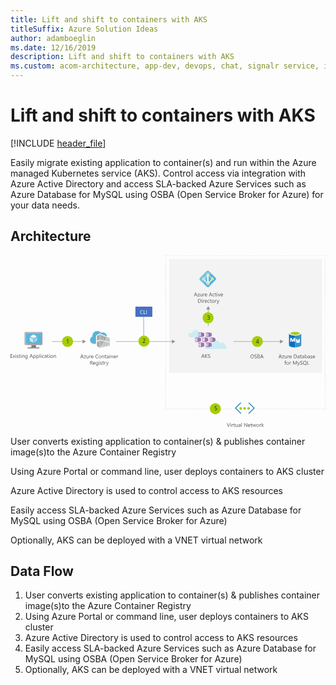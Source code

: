 ```yaml
---
title: Lift and shift to containers with AKS
titleSuffix: Azure Solution Ideas
author: adamboeglin
ms.date: 12/16/2019
description: Lift and shift to containers with AKS
ms.custom: acom-architecture, app-dev, devops, chat, signalr service, interactive-diagram, 'https://azure.microsoft.com/solutions/architecture/migrate-existing-applications-with-aks/'
---
```

# Lift and shift to containers with AKS

[!INCLUDE [header_file](../header.md)]

Easily migrate existing application to container(s) and run within the Azure managed Kubernetes service (AKS). Control access via integration with Azure Active Directory and access SLA-backed Azure Services such as Azure Database for MySQL using OSBA (Open Service Broker for Azure) for your data needs.

## Architecture

<svg class="architecture-diagram" aria-labelledby="migrate-existing-applications-with-aks" height="450" viewbox="0 0 825 450"  xmlns="http://www.w3.org/2000/svg">
    <g fill="none" fill-rule="evenodd" stroke="none" stroke-width="1">
        <path fill="#F3F3F3" d="M415.824 308.222h400.177V9.422H415.824z"/>
        <path fill="#FFF" d="M511.135 211.67l5.437 1.897v-11.5l-5.437 1.78zM521.01 224.962l5.625 1.917v-11.813l-5.625 1.625zM502.187 224.88l5.584 1.957v-11.75l-5.584 1.646zM483.062 224.844l5.584 1.847v-11.583l-5.584 1.437zM492.041 238.17l5.437 1.813-.083-11.437-5.354 1.479z"/>
        <path fill="#4472C4" d="M348.345 225.597l-.148-69.353 1-.002.148 69.353z"/>
        <path d="M562.956 237.484c-.046 0-.089.012-.135.013.017-.207.031-.415.031-.627a7.966 7.966 0 00-7.966-7.968 7.941 7.941 0 00-5.959 2.691c-.828-4.797-4.999-8.45-10.033-8.45-5.609 0-10.156 4.529-10.19 10.129a7.012 7.012 0 00-5.895-3.212 7.024 7.024 0 00-6.748 5.08 5.236 5.236 0 00-1.927-.375 5.284 5.284 0 100 10.568c1.93 0 47.506-.496 48.822-.496a3.677 3.677 0 100-7.353" fill="#CBEBF5"/>
        <path fill="#FFF" d="M511.104 238.32l5.46 1.84v-11.603l-5.46 1.602z"/>
        <path d="M494.908 203.003c-.079 0-.152.02-.23.023-1.058-4.305-4.932-7.502-9.564-7.502-4.729 0-8.678 3.333-9.633 7.777a6.129 6.129 0 00-3.113-.868 6.192 6.192 0 100 12.384c2.25 0 20.893.424 22.54.424a6.12 6.12 0 000-12.238" fill="#CBEBF5"/>
        <path fill="#FFF" d="M497.4 213.422l-5.466-1.715v-7.918l5.465-1.703z"/>
        <path fill="#4472C4" d="M327.696 160.243h43v-25h-43z"/>
        <path d="M328.196 159.743h42v-24h-42v24zm-1 1h44v-26h-44v26z" fill="#2F528F"/>
        <path fill="#959595" d="M431.803 225.665l-9.067-5.235v4.485h-146.54v1.5h146.54v4.486zM714.889 225.665l-9.067-5.235v4.485h-122.54v1.5h122.54v4.486zM197.803 225.665l-9.067-5.235v4.485h-80.54v1.5h80.54v4.486zM245.518 221.284l2.394.656v-6.905l-2.394-.803zM250.303 215.839v2.954l1.725-2.376zM235.982 210.164l-.037-.013v8.63l2.392.616v-7.572l-2.388-.802zM247.911 214.19l-2.394-.839v.02l2.394.823zM240.731 220.011l2.394.675v-7.256l-2.394-.803zM240.731 228.477v3.51l2.345-3.233zM238.338 228.194l-2.354-.278v-.917l-.04-.005v11.589l2.394-3.298zM259.142 236.977l.734-.14v-8.682 8.68z"/>
        <path fill="#959595" d="M234.749 220.088v-11.89l18.336 6.762.412-.568-20.01-7.572.042 13.364.003.898v.002l13.087 2.788.669-.923zM234.749 225.248l9.777 1.507.926-1.275-11.936-2.213-.002.325.038 18.26.024-.004 1.173-1.617z"/>
        <path d="M231.16 211.344l-3.522 1.74.047-.987 3.474-1.928v1.175zm2.325-4.525l-7.13 4.343v13.257l7.177-3.337-.003-.899-.044-13.364z" fill="#B3B4B5"/>
        <path d="M233.53 220.184l.002.898-.003-.898zM234.749 240.231l1.196-1.648v-11.59l.039.005v-.012l7.676.963.866-1.194-9.777-1.507z" fill="#B3B4B5"/>
        <path fill="#B3B4B5" d="M238.338 228.194v7.09l2.394-3.297v-3.51zM231.194 227.215l-3.646 1.321-.009-.69 3.663-1.644-.008 1.013zm2.32-3.623v-.325l-7.205 3.484.045 10.881 7.201 4.22-.042-18.26z"/>
        <path fill="#7A7A7A" d="M238.338 228.194v-.901l-2.354-.294v.917zM243.125 228.687v-.747l-2.394-.35v.887l2.345.277zM245.518 213.37v.862l2.394.804v-.842zM235.982 210.164l-.033.859 2.388.802v-.887zM240.731 211.724v.903l2.394.803v-.842zM252.496 215.772l-1.222-.42-.97-.325v.812l1.723.578z"/>
        <path fill="#7A7A7A" d="M238.338 228.194l2.394.282v-.886l2.393.35v.746l.535-.737-7.676-.964v.013l2.354.294zM235.985 210.091l-.003.073 2.356.774v.886l2.393.803v-.903l2.394.864v.842l2.392.803v-.863zM251.274 215.351l-3.363-1.157v.842l2.391.802v-.81z"/>
        <path fill="#FFF" d="M233.553 241.88l25.589-4.903-25.566 4.871z"/>
        <path fill="#B3B3B3" d="M252.663 223.217l.036-6.575-.672-.226-1.724 2.377v3.802zM245.518 237.255l2.394-.442v-7.487l-2.394-.283zM240.731 231.987v6.05l2.394-.438v-8.84l-.049-.004zM250.303 236.403l2.394-.407v-6.104l-2.394-.283z"/>
        <path fill="#B3B3B3" d="M244.526 226.756l14.151 2.181v7.277l-23.928 4.39v-.373l-1.173 1.618 25.565-4.873.735-.14v-8.681l-14.424-2.674z"/>
        <path fill="#B3B3B3" d="M238.338 238.41v-3.126l-2.393 3.298v.226z"/>
        <path fill="#FFF" d="M252.704 215.843v-.015l-.2-.067-.008.01z"/>
        <path fill="#B3B3B3" d="M259.876 216.752l-6.379-2.36-.412.568 5.593 2.063v8.524l-11.39-2.598-.669.923 13.257 2.824zM255.089 230.175v5.476l2.476-.429-.162-5.446.018.675z"/>
        <path fill="#B3B3B3" d="M257.481 218.252l-2.393-.808v6.403l2.394.655z"/>
        <path fill="#C9CACB" d="M257.482 217.464v7.038l-2.394-.656v-6.402l-2.389-.802-.036 6.575-2.36-.622v-3.801l-3.015 4.155 11.39 2.598v-8.525l-5.593-2.062-.596.809zM257.4 229.673l.003.104.161 5.445-2.476.429v-5.476l-2.392-.283v6.104l-2.394.407v-6.794l-2.39-.283v7.487l-2.395.442v-8.212l-2.392-.283v8.839l-2.394.437v-6.05l-2.393 3.298v3.126l-2.393.398v-.225l-1.196 1.648v.372l23.928-4.388v-7.278l-14.15-2.181-.867 1.193z"/>
        <path fill="#9F9F9F" d="M252.496 215.772l-.469.645 3.062 1.027 2.392.808.003-.791zM257.4 229.673l-13.74-1.724-.584.805 14.345 1.697z"/>
        <path d="M223.98 231.53h-7.18c-4.785-1.196-8.475-4.966-8.475-9.967 0-4.138 2.67-7.917 6.298-9.355-.044-.434-.066-.87-.069-1.306 0-7.108 5.766-12.867 12.871-12.867a12.857 12.857 0 0110.023 4.809 10.383 10.383 0 014.695-1.11c5.629 0 10.504 4.994 10.7 10.577l-19.216-7.927-9.647 5.809v21.337z" fill="#59B4D9"/>
        <path d="M231.16 210.31l-1.193.624-.004 9.158 1.197-.655v-9.126zm-2.384 10.543l-1.195.7v-9.428l1.195-.643v9.37zM231.2 226.203l-1.187.521-.046 11.594 1.235.64v-12.755h-.002zm-2.568 11.388l-1.089-.554v-9.188l1.09-.49v10.232z" fill="#959595"/>
        <path fill="#B3B4B5" d="M234.749 220.088l12.539 2.861 3.015-4.155v-2.956l-2.392-.802v6.904l-2.393-.656v-7.051l-2.393-.803v7.256l-2.394-.675v-7.384l-2.393-.803v7.573l-2.393-.616v-8.63l.037.013.003-.073 9.533 3.279v-.019l2.393.838v.005l3.363 1.157 1.22.419.591-.81-18.336-6.762z"/>
        <path fill="#7A7A7A" d="M227.548 228.536l3.646-1.32.008-1.014-3.663 1.644zM227.582 213.113l3.577-1.769v-1.175l-3.574 1.956z"/>
        <path d="M188.809 265.666l-1.538-4.177a3.78 3.78 0 01-.15-.656h-.028a3.708 3.708 0 01-.157.656l-1.524 4.177h3.397zm2.687 3.78h-1.272l-1.04-2.748h-4.155l-.978 2.748h-1.278l3.76-9.802h1.189l3.774 9.802zM197.668 262.768l-4.143 5.722h4.102v.957h-5.749v-.35l4.143-5.693h-3.753v-.957h5.4zM204.777 269.446h-1.12v-1.107h-.028c-.465.847-1.186 1.271-2.16 1.271-1.669 0-2.503-.994-2.503-2.98v-4.184h1.115v4.006c0 1.476.564 2.215 1.695 2.215.547 0 .997-.202 1.35-.605.353-.404.53-.93.53-1.583v-4.033h1.121v7zM210.69 263.581c-.196-.15-.479-.226-.848-.226-.478 0-.879.226-1.2.677-.32.451-.48 1.067-.48 1.846v3.568h-1.122v-7h1.121v1.443h.027c.16-.493.403-.876.731-1.152a1.669 1.669 0 011.101-.414c.291 0 .515.032.67.096v1.162zM216.2 265.276c-.005-.647-.16-1.15-.469-1.51-.307-.36-.734-.54-1.28-.54-.53 0-.979.188-1.348.567-.369.378-.597.873-.683 1.483h3.78zm1.148.95h-4.942c.018.78.228 1.382.63 1.805.4.424.951.637 1.653.637.788 0 1.513-.26 2.174-.78v1.053c-.615.447-1.429.67-2.44.67-.99 0-1.767-.318-2.33-.954-.567-.635-.849-1.53-.849-2.683 0-1.09.31-1.976.926-2.662.618-.687 1.384-1.03 2.301-1.03.916 0 1.624.297 2.125.89.501.591.752 1.414.752 2.466v.589zM229.701 269.036c-.725.383-1.627.574-2.707.574-1.395 0-2.512-.449-3.35-1.346-.839-.898-1.257-2.076-1.257-3.535 0-1.568.471-2.834 1.415-3.8.943-.967 2.14-1.45 3.588-1.45.93 0 1.7.135 2.311.404v1.223a4.686 4.686 0 00-2.324-.588c-1.126 0-2.038.376-2.738 1.128-.7.752-1.049 1.757-1.049 3.015 0 1.194.327 2.146.98 2.854.654.71 1.512 1.063 2.574 1.063.985 0 1.836-.219 2.557-.656v1.114zM234.555 263.226c-.72 0-1.29.245-1.71.735-.418.49-.628 1.165-.628 2.027 0 .829.212 1.483.636 1.962.424.478.99.717 1.702.717.725 0 1.28-.234 1.672-.704.389-.47.584-1.137.584-2.003 0-.875-.195-1.55-.584-2.023-.391-.474-.947-.711-1.672-.711m-.082 6.385c-1.034 0-1.86-.327-2.48-.981-.616-.654-.924-1.521-.924-2.601 0-1.176.32-2.095.964-2.755.642-.661 1.51-.991 2.604-.991 1.044 0 1.858.32 2.443.964.586.642.879 1.533.879 2.672 0 1.117-.315 2.01-.947 2.683-.631.673-1.478 1.009-2.54 1.009M245.56 269.446h-1.12v-3.992c0-1.486-.542-2.229-1.627-2.229-.561 0-1.024.211-1.391.633-.368.421-.55.953-.55 1.596v3.992h-1.123v-7h1.123v1.162h.026c.529-.884 1.294-1.326 2.298-1.326.764 0 1.35.247 1.756.742.405.494.608 1.21.608 2.143v4.28zM250.92 269.378c-.265.146-.613.22-1.046.22-1.225 0-1.84-.685-1.84-2.052v-4.143h-1.202v-.957h1.203v-1.709l1.12-.362v2.071h1.765v.957h-1.764v3.945c0 .47.08.804.24 1.005.159.2.423.3.793.3.282 0 .526-.077.73-.232v.957zM256.307 265.905l-1.688.232c-.52.073-.912.202-1.176.387-.265.184-.397.511-.397.981 0 .341.122.621.365.837.245.216.57.325.975.325.556 0 1.016-.195 1.377-.585.363-.389.544-.883.544-1.48v-.697zm1.12 3.541h-1.12v-1.094h-.027c-.488.84-1.205 1.258-2.154 1.258-.697 0-1.243-.184-1.636-.554-.395-.369-.592-.859-.592-1.469 0-1.308.77-2.069 2.31-2.284l2.099-.294c0-1.189-.48-1.784-1.442-1.784-.843 0-1.605.287-2.284.862v-1.149c.689-.437 1.482-.656 2.379-.656 1.646 0 2.468.871 2.468 2.611v4.553zM259.54 269.446h1.121v-7h-1.121v7zm.574-8.777a.708.708 0 01-.512-.205.69.69 0 01-.212-.52.7.7 0 01.212-.522.7.7 0 01.512-.209.725.725 0 01.739.731.698.698 0 01-.215.513.724.724 0 01-.524.212zM268.741 269.446h-1.12v-3.992c0-1.486-.543-2.229-1.628-2.229-.56 0-1.024.211-1.39.633-.368.421-.55.953-.55 1.596v3.992h-1.123v-7h1.122v1.162h.027c.528-.884 1.294-1.326 2.297-1.326.765 0 1.351.247 1.757.742.405.494.608 1.21.608 2.143v4.28zM275.331 265.276c-.005-.647-.16-1.15-.468-1.51-.308-.36-.735-.54-1.282-.54a1.81 1.81 0 00-1.347.567c-.369.378-.596.873-.683 1.483h3.78zm1.148.95h-4.942c.02.78.228 1.382.63 1.805.4.424.951.637 1.653.637.788 0 1.513-.26 2.174-.78v1.053c-.615.447-1.429.67-2.44.67-.99 0-1.766-.318-2.33-.954-.567-.635-.849-1.53-.849-2.683 0-1.09.31-1.976.926-2.662.618-.687 1.384-1.03 2.301-1.03.916 0 1.625.297 2.125.89.501.591.752 1.414.752 2.466v.589zM281.825 263.581c-.196-.15-.479-.226-.848-.226-.478 0-.879.226-1.199.677-.322.451-.482 1.067-.482 1.846v3.568h-1.12v-7h1.12v1.443h.027c.16-.493.403-.876.731-1.152a1.67 1.67 0 011.101-.414c.292 0 .515.032.67.096v1.162zM209.784 277.483v3.555h1.56c.286 0 .551-.043.795-.13.244-.087.455-.211.632-.372.178-.162.318-.361.417-.596.101-.234.151-.497.151-.79 0-.523-.17-.933-.509-1.226-.34-.295-.83-.441-1.474-.441h-1.572zm5.88 8.764h-1.368l-1.64-2.748a5.993 5.993 0 00-.438-.653 2.526 2.526 0 00-.434-.441 1.516 1.516 0 00-.479-.25 1.976 1.976 0 00-.578-.078h-.943v4.17h-1.148v-9.803h2.925c.43 0 .825.054 1.187.16.362.108.677.27.943.489.267.219.475.492.625.818.151.325.226.707.226 1.144 0 .342-.05.656-.154.94a2.459 2.459 0 01-.437.762 2.65 2.65 0 01-.684.572 3.535 3.535 0 01-.899.365v.027c.164.074.307.157.428.25.12.093.235.203.344.33.11.129.218.274.326.436.106.16.226.35.358.563l1.84 2.947zM220.947 282.076c-.004-.647-.16-1.15-.468-1.51-.307-.36-.735-.54-1.282-.54-.528 0-.978.19-1.347.567-.369.378-.596.873-.683 1.483h3.78zm1.148.95h-4.942c.02.78.23 1.381.63 1.805.4.424.952.636 1.653.636.79 0 1.514-.26 2.174-.78v1.053c-.615.446-1.429.67-2.44.67-.989 0-1.766-.318-2.33-.953-.566-.637-.849-1.53-.849-2.684 0-1.089.31-1.976.927-2.662.617-.686 1.383-1.029 2.3-1.029.916 0 1.625.296 2.125.89.502.591.752 1.414.752 2.466v.588zM228.644 283.081v-1.032c0-.556-.186-1.032-.563-1.429a1.86 1.86 0 00-1.405-.595c-.692 0-1.234.252-1.627.756-.392.503-.589 1.208-.589 2.115 0 .78.19 1.403.565 1.87.376.467.874.701 1.493.701.63 0 1.142-.224 1.536-.67.393-.446.59-1.019.59-1.716zm1.121 2.604c0 2.571-1.23 3.856-3.69 3.856-.867 0-1.623-.164-2.27-.492v-1.12c.788.436 1.54.655 2.255.655 1.724 0 2.584-.916 2.584-2.748v-.766h-.026c-.535.894-1.335 1.34-2.407 1.34-.87 0-1.572-.31-2.102-.933-.53-.622-.797-1.458-.797-2.505 0-1.19.286-2.135.858-2.837.573-.702 1.356-1.053 2.349-1.053.942 0 1.643.378 2.099 1.135h.026v-.97h1.121v6.438zM232.035 286.246h1.122v-7h-1.122v7zm.575-8.777a.709.709 0 01-.513-.205.694.694 0 01-.212-.52c0-.21.071-.384.212-.523a.703.703 0 01.513-.208c.205 0 .379.069.524.208a.703.703 0 01.215.523c0 .2-.073.371-.215.513a.72.72 0 01-.524.212zM235.003 285.993v-1.203c.61.451 1.283.677 2.017.677.984 0 1.476-.328 1.476-.985a.853.853 0 00-.126-.474 1.276 1.276 0 00-.342-.346 2.629 2.629 0 00-.505-.27c-.195-.08-.403-.163-.626-.25a8.04 8.04 0 01-.818-.373 2.466 2.466 0 01-.588-.423 1.592 1.592 0 01-.355-.537 1.911 1.911 0 01-.12-.704c0-.328.076-.619.226-.87.15-.255.35-.466.602-.638.25-.169.536-.298.858-.385.32-.087.653-.13.994-.13.607 0 1.149.104 1.627.314v1.135c-.514-.337-1.107-.506-1.777-.506-.21 0-.398.024-.567.072a1.365 1.365 0 00-.435.202.932.932 0 00-.28.31.814.814 0 00-.1.401c0 .182.034.335.1.458a.993.993 0 00.29.328c.129.095.283.182.466.26.182.077.389.162.622.252.309.12.588.241.834.366.246.126.456.267.629.423.172.16.306.34.4.544.093.206.14.45.14.732 0 .347-.077.647-.23.902a1.962 1.962 0 01-.611.636 2.789 2.789 0 01-.882.376 4.362 4.362 0 01-1.046.123c-.72 0-1.345-.139-1.873-.417M244.613 286.178c-.265.146-.613.219-1.046.219-1.225 0-1.839-.684-1.839-2.051v-4.143h-1.203v-.957h1.203v-1.71l1.121-.361v2.07h1.764v.958h-1.764v3.945c0 .469.08.804.24 1.005.16.2.423.3.793.3.282 0 .526-.077.731-.232v.957zM249.76 280.381c-.195-.15-.478-.226-.847-.226-.478 0-.88.226-1.2.677-.321.451-.481 1.067-.481 1.846v3.568h-1.121v-7h1.12v1.443h.028c.159-.493.403-.876.73-1.152a1.67 1.67 0 011.102-.414c.292 0 .515.032.67.096v1.162zM257.11 279.246l-3.22 8.121c-.575 1.45-1.382 2.174-2.42 2.174-.293 0-.536-.029-.732-.089v-1.005c.241.082.463.123.663.123.565 0 .99-.337 1.271-1.01l.561-1.328-2.734-6.986h1.244l1.893 5.387c.023.068.071.246.144.533h.041c.022-.109.068-.282.137-.52l1.99-5.4h1.161zM5.195 268.446H0v-9.803h4.976v1.04H1.148v3.26H4.69v1.032H1.15v3.432h4.046zM12.045 261.446l-2.352 3.541 2.31 3.46h-1.305l-1.374-2.27a14.98 14.98 0 01-.307-.534h-.028c-.022.041-.13.22-.321.533l-1.401 2.27H5.975l2.385-3.432-2.283-3.568h1.306l1.353 2.393c.1.177.199.36.294.546h.028l1.75-2.939h1.237zM13.358 268.446h1.121v-7h-1.121v7zm.574-8.777a.71.71 0 01-.725-.725c0-.209.071-.383.212-.522a.702.702 0 01.513-.209.72.72 0 01.523.209.695.695 0 01.215.522.69.69 0 01-.215.513.718.718 0 01-.523.212zM16.324 268.193v-1.202a3.32 3.32 0 002.017.677c.984 0 1.476-.329 1.476-.986a.856.856 0 00-.126-.475 1.259 1.259 0 00-.342-.344c-.143-.1-.312-.19-.505-.27-.195-.08-.403-.163-.626-.25a8.145 8.145 0 01-.817-.373 2.483 2.483 0 01-.588-.424 1.563 1.563 0 01-.355-.536 1.89 1.89 0 01-.12-.704c0-.328.075-.618.225-.871.151-.253.352-.466.602-.637.251-.17.537-.3.858-.385.322-.088.653-.13.994-.13.607 0 1.15.104 1.627.313v1.135c-.514-.337-1.107-.505-1.777-.505-.209 0-.398.024-.567.072a1.382 1.382 0 00-.434.202.91.91 0 00-.28.31.808.808 0 00-.1.4c0 .183.033.336.1.459.065.123.163.232.29.328.128.094.283.181.465.258.182.079.39.163.622.254.31.118.588.24.834.365.246.126.456.267.63.424.172.157.305.339.4.543.092.207.14.45.14.733 0 .346-.078.647-.23.901a1.945 1.945 0 01-.612.636 2.812 2.812 0 01-.882.377 4.35 4.35 0 01-1.046.123c-.72 0-1.344-.14-1.873-.418M25.936 268.378c-.264.146-.613.22-1.046.22-1.226 0-1.84-.685-1.84-2.052v-4.143h-1.203v-.957h1.203v-1.709l1.122-.362v2.071h1.764v.957h-1.764v3.945c0 .47.08.804.24 1.005.16.2.422.3.793.3.283 0 .526-.077.73-.232v.957zM27.433 268.446h1.121v-7h-1.121v7zm.574-8.777a.712.712 0 01-.725-.725c0-.209.072-.383.212-.522a.703.703 0 01.513-.209.72.72 0 01.523.209.695.695 0 01.215.522.69.69 0 01-.215.513.718.718 0 01-.523.212zM36.634 268.446h-1.121v-3.992c0-1.486-.542-2.229-1.627-2.229-.561 0-1.024.211-1.391.633-.367.421-.55.953-.55 1.596v3.992h-1.122v-7h1.122v1.162h.027c.529-.884 1.295-1.326 2.297-1.326.765 0 1.35.247 1.757.742.406.494.608 1.21.608 2.143v4.28zM43.6 265.281v-1.032c0-.556-.187-1.032-.563-1.429a1.86 1.86 0 00-1.406-.595c-.692 0-1.234.252-1.627.756-.391.503-.588 1.21-.588 2.115 0 .78.189 1.403.565 1.87.376.467.874.701 1.493.701.629 0 1.14-.223 1.535-.67.394-.447.59-1.019.59-1.716zm1.12 2.604c0 2.571-1.23 3.856-3.69 3.856-.866 0-1.622-.164-2.27-.492v-1.12c.789.436 1.54.655 2.256.655 1.723 0 2.584-.916 2.584-2.748v-.766h-.027c-.534.893-1.335 1.34-2.407 1.34-.87 0-1.571-.31-2.101-.933-.531-.622-.797-1.457-.797-2.505 0-1.19.286-2.136.858-2.837.572-.702 1.355-1.053 2.348-1.053.943 0 1.644.378 2.099 1.135h.027v-.97h1.12v6.438zM55.877 264.666l-1.538-4.177a3.98 3.98 0 01-.15-.656h-.028a3.539 3.539 0 01-.157.656l-1.524 4.177h3.397zm2.687 3.78h-1.272l-1.039-2.748h-4.156l-.978 2.748h-1.278l3.76-9.802h1.189l3.774 9.802zM60.977 264.611v.978c0 .579.188 1.07.565 1.474.374.403.852.605 1.431.605.678 0 1.212-.26 1.597-.78s.578-1.241.578-2.167c0-.78-.18-1.39-.541-1.832-.36-.442-.849-.663-1.463-.663-.65 0-1.176.226-1.572.68-.398.454-.595 1.022-.595 1.705m.028 2.824h-.028v4.231h-1.12v-10.22h1.12v1.23h.028c.55-.928 1.357-1.393 2.42-1.393.903 0 1.606.313 2.112.94.504.625.758 1.465.758 2.518 0 1.172-.285 2.11-.855 2.814-.567.704-1.347 1.055-2.337 1.055-.907 0-1.605-.392-2.099-1.175M69.208 264.611v.978c0 .579.187 1.07.564 1.474.375.403.853.605 1.432.605.679 0 1.211-.26 1.596-.78.386-.52.578-1.241.578-2.167 0-.78-.18-1.39-.54-1.832-.36-.442-.848-.663-1.463-.663-.651 0-1.176.226-1.572.68-.397.454-.595 1.022-.595 1.705m.027 2.824h-.027v4.231h-1.121v-10.22h1.121v1.23h.027c.552-.928 1.359-1.393 2.42-1.393.903 0 1.607.313 2.113.94.505.625.758 1.465.758 2.518 0 1.172-.285 2.11-.854 2.814-.569.704-1.349 1.055-2.338 1.055-.907 0-1.606-.392-2.099-1.175M76.317 268.446h1.121v-10.363h-1.121zM79.708 268.446h1.121v-7h-1.121v7zm.574-8.777a.708.708 0 01-.512-.205.69.69 0 01-.212-.52.7.7 0 01.212-.522.7.7 0 01.512-.209.725.725 0 01.739.731.698.698 0 01-.215.513.724.724 0 01-.524.212zM87.87 268.125c-.538.323-1.176.485-1.914.485-.998 0-1.804-.324-2.416-.974-.613-.649-.92-1.49-.92-2.526 0-1.152.33-2.079.991-2.778.661-.7 1.543-1.05 2.646-1.05.615 0 1.157.114 1.627.342v1.148c-.52-.364-1.076-.546-1.668-.546-.716 0-1.303.256-1.76.77-.459.511-.688 1.185-.688 2.02 0 .82.215 1.466.647 1.94.43.474 1.008.711 1.732.711.611 0 1.185-.203 1.723-.608v1.066zM93.455 264.905l-1.688.232c-.52.073-.912.202-1.176.387-.265.184-.397.511-.397.981 0 .341.122.621.365.837.245.216.57.325.975.325.556 0 1.016-.195 1.377-.585.363-.389.544-.883.544-1.48v-.697zm1.121 3.541h-1.12v-1.094h-.028c-.488.84-1.205 1.258-2.154 1.258-.697 0-1.243-.184-1.636-.554-.395-.369-.592-.859-.592-1.469 0-1.308.77-2.069 2.31-2.284l2.1-.294c0-1.189-.48-1.784-1.443-1.784-.843 0-1.605.287-2.284.862v-1.149c.69-.437 1.482-.656 2.38-.656 1.645 0 2.467.871 2.467 2.611v4.553zM99.936 268.378c-.266.146-.614.22-1.047.22-1.224 0-1.838-.685-1.838-2.052v-4.143h-1.204v-.957h1.204v-1.709l1.12-.362v2.071h1.764v.957h-1.764v3.945c0 .47.08.804.24 1.005.16.2.424.3.793.3.283 0 .527-.077.732-.232v.957zM101.433 268.446h1.121v-7h-1.121v7zm.574-8.777a.712.712 0 01-.725-.725c0-.209.071-.383.212-.522a.703.703 0 01.513-.209c.205 0 .379.069.523.209a.698.698 0 01.215.522.694.694 0 01-.215.513.72.72 0 01-.523.212zM107.831 262.226c-.72 0-1.29.245-1.709.735-.419.49-.629 1.165-.629 2.027 0 .829.212 1.483.636 1.962.424.478.991.717 1.702.717.725 0 1.281-.234 1.672-.704.39-.47.584-1.137.584-2.003 0-.875-.195-1.55-.584-2.023-.39-.474-.947-.711-1.672-.711m-.082 6.385c-1.034 0-1.86-.327-2.479-.981-.617-.654-.925-1.521-.925-2.601 0-1.176.321-2.095.964-2.755.642-.661 1.51-.991 2.604-.991 1.044 0 1.858.32 2.443.964.586.642.88 1.533.88 2.672 0 1.117-.316 2.01-.948 2.683-.63.673-1.478 1.009-2.539 1.009M118.837 268.446h-1.121v-3.992c0-1.486-.542-2.229-1.627-2.229-.561 0-1.024.211-1.391.633-.367.421-.55.953-.55 1.596v3.992h-1.122v-7h1.122v1.162h.027c.528-.884 1.294-1.326 2.297-1.326.765 0 1.35.247 1.757.742.405.494.608 1.21.608 2.143v4.28zM707.938 265.666l-1.538-4.177a3.78 3.78 0 01-.15-.656h-.028a3.61 3.61 0 01-.158.656l-1.522 4.177h3.395zm2.688 3.78h-1.272l-1.04-2.748h-4.155l-.98 2.748h-1.276l3.76-9.802h1.188l3.774 9.802zM716.797 262.768l-4.143 5.722h4.102v.957h-5.748v-.35l4.143-5.693h-3.754v-.957h5.4zM723.906 269.446h-1.12v-1.107h-.028c-.465.847-1.185 1.271-2.16 1.271-1.669 0-2.503-.994-2.503-2.98v-4.184h1.116v4.006c0 1.476.564 2.215 1.695 2.215.547 0 .996-.202 1.35-.605.353-.404.53-.93.53-1.583v-4.033h1.12v7zM729.82 263.581c-.196-.15-.479-.226-.848-.226-.478 0-.879.226-1.2.677-.32.451-.48 1.067-.48 1.846v3.568h-1.122v-7h1.121v1.443h.027c.16-.493.402-.876.731-1.152a1.667 1.667 0 011.101-.414c.291 0 .515.032.67.096v1.162zM735.33 265.276c-.005-.647-.16-1.15-.469-1.51-.307-.36-.734-.54-1.28-.54a1.81 1.81 0 00-1.349.567c-.369.378-.596.873-.683 1.483h3.781zm1.148.95h-4.943c.02.78.23 1.382.63 1.805.4.424.952.637 1.653.637.79 0 1.514-.26 2.174-.78v1.053c-.615.447-1.428.67-2.439.67-.99 0-1.767-.318-2.332-.954-.565-.635-.848-1.53-.848-2.683 0-1.09.31-1.976.927-2.662.618-.687 1.384-1.03 2.3-1.03.916 0 1.625.297 2.126.89.501.591.752 1.414.752 2.466v.589zM743.307 260.683v7.725h1.463c1.285 0 2.286-.345 3.002-1.033.715-.688 1.072-1.663 1.072-2.925 0-2.512-1.335-3.767-4.006-3.767h-1.531zm-1.148 8.764v-9.803h2.707c3.455 0 5.18 1.593 5.18 4.778 0 1.513-.477 2.729-1.437 3.647-.96.919-2.243 1.378-3.853 1.378h-2.597zM755.715 265.905l-1.69.232c-.52.073-.91.202-1.175.387-.264.184-.397.511-.397.981 0 .341.123.621.366.837.244.216.57.325.974.325.557 0 1.016-.195 1.377-.585.363-.389.545-.883.545-1.48v-.697zm1.12 3.541h-1.12v-1.094h-.027c-.49.84-1.205 1.258-2.155 1.258-.697 0-1.242-.184-1.636-.554-.395-.369-.592-.859-.592-1.469 0-1.308.77-2.069 2.31-2.284l2.1-.294c0-1.189-.48-1.784-1.443-1.784-.842 0-1.604.287-2.284.862v-1.149c.69-.437 1.483-.656 2.379-.656 1.647 0 2.469.871 2.469 2.611v4.553zM762.195 269.378c-.266.146-.613.22-1.047.22-1.224 0-1.838-.685-1.838-2.052v-4.143h-1.203v-.957h1.203v-1.709l1.121-.362v2.071h1.764v.957h-1.764v3.945c0 .47.08.804.24 1.005.16.2.422.3.792.3.283 0 .527-.077.732-.232v.957zM767.582 265.905l-1.689.232c-.52.073-.911.202-1.176.387-.264.184-.397.511-.397.981 0 .341.123.621.366.837.244.216.57.325.974.325.557 0 1.016-.195 1.377-.585.363-.389.545-.883.545-1.48v-.697zm1.121 3.541h-1.121v-1.094h-.027c-.489.84-1.205 1.258-2.155 1.258-.697 0-1.242-.184-1.636-.554-.395-.369-.592-.859-.592-1.469 0-1.308.771-2.069 2.31-2.284l2.1-.294c0-1.189-.48-1.784-1.443-1.784-.842 0-1.604.287-2.284.862v-1.149c.69-.437 1.483-.656 2.379-.656 1.647 0 2.469.871 2.469 2.611v4.553zM771.936 265.611v.978c0 .579.186 1.07.563 1.474.375.403.855.605 1.433.605.68 0 1.21-.26 1.596-.78.386-.52.577-1.241.577-2.167 0-.78-.18-1.39-.538-1.832-.361-.442-.849-.663-1.463-.663-.653 0-1.177.226-1.572.68-.398.454-.596 1.022-.596 1.705m.026 2.824h-.026v1.012h-1.122v-10.363h1.122v4.592h.026c.553-.928 1.36-1.393 2.42-1.393.9 0 1.603.313 2.11.94.508.625.762 1.465.762 2.518 0 1.172-.286 2.11-.854 2.814-.57.704-1.35 1.055-2.337 1.055-.927 0-1.625-.392-2.1-1.175M782.75 265.905l-1.687.232c-.52.073-.913.202-1.176.387-.266.184-.397.511-.397.981 0 .341.121.621.365.837.245.216.569.325.975.325.555 0 1.016-.195 1.377-.585.363-.389.543-.883.543-1.48v-.697zm1.121 3.541h-1.121v-1.094h-.027c-.487.84-1.205 1.258-2.153 1.258-.697 0-1.244-.184-1.636-.554-.395-.369-.592-.859-.592-1.469 0-1.308.769-2.069 2.31-2.284l2.098-.294c0-1.189-.48-1.784-1.441-1.784-.844 0-1.606.287-2.284.862v-1.149c.688-.437 1.481-.656 2.379-.656 1.645 0 2.467.871 2.467 2.611v4.553zM785.56 269.193v-1.202a3.315 3.315 0 002.017.677c.984 0 1.476-.329 1.476-.986a.856.856 0 00-.125-.475 1.287 1.287 0 00-.342-.344c-.144-.1-.313-.19-.505-.27-.197-.08-.404-.163-.628-.25a8.25 8.25 0 01-.817-.373 2.525 2.525 0 01-.587-.424 1.592 1.592 0 01-.356-.536 1.89 1.89 0 01-.119-.704c0-.328.075-.618.225-.871.15-.253.351-.466.601-.637.253-.17.538-.3.86-.385.32-.088.653-.13.994-.13.606 0 1.149.104 1.626.313v1.135c-.514-.337-1.106-.505-1.776-.505-.212 0-.399.024-.569.072a1.392 1.392 0 00-.433.202.896.896 0 00-.28.31.808.808 0 00-.1.4c0 .183.034.336.1.459a.99.99 0 00.29.328c.129.094.283.181.465.258.183.079.39.163.622.254.309.118.589.24.835.365.245.126.455.267.629.424.17.157.305.339.4.543.091.207.139.45.139.733 0 .346-.077.647-.23.901a1.953 1.953 0 01-.61.636 2.817 2.817 0 01-.883.377 4.354 4.354 0 01-1.046.123c-.72 0-1.346-.14-1.872-.418M796.402 265.276c-.006-.647-.162-1.15-.469-1.51-.308-.36-.734-.54-1.28-.54a1.81 1.81 0 00-1.349.567c-.369.378-.595.873-.683 1.483h3.781zm1.148.95h-4.943c.02.78.23 1.382.63 1.805.401.424.952.637 1.653.637.79 0 1.514-.26 2.174-.78v1.053c-.615.447-1.428.67-2.439.67-.99 0-1.766-.318-2.332-.954-.565-.635-.848-1.53-.848-2.683 0-1.09.31-1.976.926-2.662.62-.687 1.385-1.03 2.301-1.03.916 0 1.625.297 2.126.89.5.591.752 1.414.752 2.466v.589zM721.918 276.867a1.498 1.498 0 00-.746-.185c-.783 0-1.176.495-1.176 1.484v1.08h1.641v.957h-1.641v6.043h-1.113v-6.043h-1.197v-.957h1.197v-1.135c0-.733.211-1.313.635-1.74.423-.426.953-.639 1.586-.639.341 0 .613.041.814.123v1.012zM725.848 280.026c-.72 0-1.29.245-1.71.733-.418.491-.628 1.166-.628 2.029 0 .828.213 1.483.637 1.962.424.478.99.716 1.7.716.726 0 1.283-.233 1.673-.704.39-.469.584-1.135.584-2.002 0-.875-.194-1.55-.584-2.024-.39-.474-.947-.71-1.672-.71m-.082 6.385c-1.034 0-1.86-.327-2.478-.981-.618-.654-.926-1.522-.926-2.601 0-1.177.322-2.094.965-2.755.642-.661 1.509-.992 2.603-.992 1.044 0 1.859.322 2.444.964.585.642.878 1.534.878 2.673 0 1.117-.314 2.01-.946 2.683-.632.673-1.478 1.009-2.54 1.009M734.693 280.381c-.195-.15-.479-.226-.848-.226-.478 0-.878.226-1.199.677-.32.451-.482 1.067-.482 1.846v3.568h-1.12v-7h1.12v1.443h.027c.16-.493.404-.876.732-1.152a1.668 1.668 0 011.1-.414c.292 0 .516.032.67.096v1.162zM749.89 286.246h-1.142v-6.576c0-.52.033-1.155.096-1.907h-.027c-.11.442-.207.758-.293.95l-3.35 7.533h-.56l-3.344-7.479c-.096-.218-.193-.553-.293-1.004h-.027c.036.391.054 1.032.054 1.921v6.562h-1.107v-9.803h1.517l3.008 6.836c.233.525.383.916.45 1.176h.042c.196-.538.353-.938.47-1.203l3.07-6.809h1.437v9.803zM757.889 279.246l-3.221 8.121c-.574 1.45-1.381 2.174-2.42 2.174-.291 0-.535-.029-.73-.089v-1.005c.24.082.463.123.662.123.566 0 .99-.337 1.272-1.01l.56-1.328-2.734-6.986h1.244l1.894 5.387c.022.068.07.246.143.533h.04c.024-.109.069-.282.138-.52l1.99-5.4h1.162zM758.783 285.85v-1.354c.156.137.342.26.56.37.213.109.442.2.682.277.238.074.48.133.721.174.24.04.465.06.67.06.705 0 1.234-.13 1.582-.392.35-.262.523-.64.523-1.131 0-.265-.058-.494-.174-.691a1.964 1.964 0 00-.482-.536 4.718 4.718 0 00-.728-.465 58.22 58.22 0 00-.907-.468c-.342-.173-.66-.35-.957-.527a4.128 4.128 0 01-.77-.588 2.437 2.437 0 01-.517-.727 2.234 2.234 0 01-.189-.954c0-.446.097-.835.295-1.165.195-.331.453-.604.771-.818.32-.213.684-.374 1.092-.478a4.96 4.96 0 011.246-.157c.967 0 1.67.116 2.113.348v1.292c-.58-.401-1.322-.601-2.228-.601-.252 0-.502.026-.752.078a2.13 2.13 0 00-.67.257 1.468 1.468 0 00-.479.458 1.214 1.214 0 00-.185.683c0 .25.047.467.14.65.094.182.231.348.414.499.182.15.405.296.667.437.261.142.564.296.906.465.35.173.683.356.998.547.314.19.59.403.826.636.238.232.426.49.564.772.14.282.21.607.21.97 0 .484-.096.893-.284 1.227a2.335 2.335 0 01-.765.818c-.323.21-.694.36-1.112.454a6.05 6.05 0 01-1.326.14c-.156 0-.348-.012-.574-.037a8.035 8.035 0 01-.697-.11 5.807 5.807 0 01-.674-.177 2.142 2.142 0 01-.51-.236M770.713 277.318c-1.031 0-1.867.372-2.51 1.115-.642.743-.963 1.718-.963 2.925 0 1.204.313 2.176.936 2.92.629.732 1.447 1.1 2.455 1.1 1.074 0 1.922-.35 2.543-1.053.619-.702.93-1.683.93-2.945 0-1.3-.301-2.3-.903-3.002-.601-.705-1.431-1.06-2.488-1.06m-.082 9.093c-1.387 0-2.5-.459-3.344-1.375-.834-.916-1.25-2.108-1.25-3.575 0-1.58.426-2.839 1.278-3.774.857-.938 2.017-1.408 3.48-1.408 1.348 0 2.438.457 3.268 1.368.828.91 1.244 2.103 1.244 3.575 0 1.6-.424 2.865-1.272 3.793a3.807 3.807 0 01-.642.575l2.754 1.976h-2.084l-1.846-1.381a5.3 5.3 0 01-1.586.226M782.32 286.246h-5.086v-9.803h1.148v8.764h3.938zM486.435 103.333l-1.538-4.177a3.878 3.878 0 01-.15-.656h-.028a3.539 3.539 0 01-.157.656l-1.524 4.177h3.397zm2.687 3.78h-1.272l-1.04-2.748h-4.155l-.978 2.748h-1.278l3.76-9.802h1.189l3.774 9.802zM495.294 100.434l-4.143 5.722h4.102v.957h-5.75v-.349l4.144-5.694h-3.753v-.957h5.4zM502.403 107.113h-1.12v-1.107h-.028c-.465.847-1.185 1.27-2.16 1.27-1.669 0-2.503-.993-2.503-2.98v-4.183h1.115v4.006c0 1.476.564 2.215 1.695 2.215.547 0 .997-.202 1.35-.605.353-.404.53-.931.53-1.583v-4.033h1.121v7zM508.316 101.248c-.195-.15-.479-.226-.848-.226-.478 0-.879.226-1.199.677-.322.45-.482 1.067-.482 1.846v3.568h-1.12v-7h1.12v1.443h.027c.16-.493.403-.876.731-1.152a1.669 1.669 0 011.101-.414c.291 0 .516.032.67.096v1.162zM513.826 102.943c-.004-.647-.16-1.151-.469-1.511-.306-.36-.734-.54-1.28-.54-.53 0-.979.189-1.348.568-.369.378-.596.872-.683 1.483h3.78zm1.148.95h-4.942c.02.779.228 1.381.63 1.805.4.424.951.636 1.653.636.788 0 1.513-.26 2.174-.78v1.053c-.615.447-1.429.67-2.44.67-.989 0-1.766-.318-2.33-.954-.567-.635-.849-1.53-.849-2.683 0-1.089.31-1.976.927-2.662.617-.686 1.383-1.029 2.3-1.029.916 0 1.624.296 2.125.889.502.592.752 1.415.752 2.467v.588zM525.557 103.333l-1.538-4.177a3.878 3.878 0 01-.15-.656h-.028a3.622 3.622 0 01-.157.656l-1.524 4.177h3.397zm2.687 3.78h-1.272l-1.04-2.748h-4.155l-.978 2.748h-1.278l3.76-9.802h1.189l3.774 9.802zM534.307 106.792c-.538.323-1.176.485-1.914.485-.998 0-1.804-.324-2.416-.974-.613-.65-.92-1.491-.92-2.526 0-1.152.33-2.08.99-2.778.662-.7 1.544-1.05 2.647-1.05.615 0 1.157.114 1.627.342v1.148c-.52-.364-1.076-.546-1.668-.546-.716 0-1.303.256-1.76.769-.46.512-.688 1.186-.688 2.02 0 .82.215 1.467.647 1.94.43.475 1.008.712 1.732.712.61 0 1.185-.203 1.723-.608v1.066zM539.249 107.045c-.265.146-.613.219-1.046.219-1.225 0-1.839-.684-1.839-2.051v-4.143h-1.203v-.957h1.203v-1.71l1.121-.361v2.07h1.764v.958h-1.764v3.945c0 .469.08.804.24 1.005.159.2.423.3.793.3.282 0 .526-.077.731-.232v.957zM540.746 107.113h1.121v-7h-1.121v7zm.574-8.777a.712.712 0 01-.724-.725c0-.209.07-.384.212-.523a.703.703 0 01.512-.208c.205 0 .379.069.524.208a.704.704 0 01.215.523.698.698 0 01-.215.513.724.724 0 01-.524.212zM549.64 100.113l-2.79 7h-1.1l-2.652-7h1.23l1.778 5.086c.132.373.214.7.246.977h.027c.046-.351.118-.667.219-.95l1.859-5.113h1.183zM555.238 102.943c-.005-.647-.16-1.151-.468-1.511-.308-.36-.735-.54-1.282-.54a1.81 1.81 0 00-1.347.568c-.369.378-.596.872-.683 1.483h3.78zm1.148.95h-4.942c.02.779.228 1.381.63 1.805.4.424.951.636 1.653.636.788 0 1.513-.26 2.174-.78v1.053c-.615.447-1.429.67-2.44.67-.99 0-1.766-.318-2.33-.954-.567-.635-.849-1.53-.849-2.683 0-1.089.31-1.976.926-2.662.618-.686 1.384-1.029 2.301-1.029.916 0 1.625.296 2.125.889.501.592.752 1.415.752 2.467v.588zM492.672 115.15v7.724h1.463c1.285 0 2.286-.344 3.002-1.033.715-.688 1.072-1.663 1.072-2.925 0-2.51-1.335-3.767-4.006-3.767h-1.531zm-1.148 8.763v-9.803h2.707c3.455 0 5.18 1.593 5.18 4.778 0 1.513-.477 2.73-1.437 3.648-.96.918-2.243 1.377-3.853 1.377h-2.597zM501.19 123.913h1.121v-7h-1.121v7zm.574-8.778a.706.706 0 01-.512-.205.688.688 0 01-.213-.519c0-.21.071-.384.213-.524a.705.705 0 01.512-.208c.205 0 .38.07.523.208a.7.7 0 01.215.524.69.69 0 01-.215.512.714.714 0 01-.523.212zM508.23 118.047c-.195-.15-.478-.225-.848-.225-.478 0-.877.225-1.199.677-.32.45-.481 1.067-.481 1.846v3.567h-1.122v-7h1.122v1.444h.026c.16-.493.404-.876.733-1.152a1.668 1.668 0 011.1-.414c.292 0 .516.031.67.095v1.162zM513.74 119.743c-.004-.647-.16-1.15-.468-1.511-.307-.36-.735-.54-1.282-.54-.528 0-.977.19-1.346.568-.369.378-.597.873-.683 1.483h3.78zm1.148.95h-4.94c.017.779.227 1.38.628 1.805.4.424.952.636 1.654.636.788 0 1.513-.26 2.174-.78v1.053c-.615.446-1.43.67-2.44.67-.99 0-1.767-.318-2.33-.953-.567-.637-.849-1.53-.849-2.684 0-1.09.31-1.976.926-2.662.617-.686 1.384-1.03 2.3-1.03.917 0 1.625.297 2.125.89.502.592.752 1.415.752 2.467v.588zM521.356 123.591c-.538.324-1.177.486-1.914.486-.999 0-1.803-.325-2.417-.974-.612-.65-.92-1.491-.92-2.526 0-1.153.332-2.08.992-2.78.66-.698 1.543-1.048 2.645-1.048.615 0 1.159.114 1.628.342v1.148c-.52-.365-1.076-.547-1.668-.547-.716 0-1.303.256-1.76.77-.458.511-.688 1.185-.688 2.02 0 .82.216 1.466.646 1.94.432.475 1.009.712 1.733.712.611 0 1.185-.204 1.722-.609v1.066zM526.298 123.844c-.265.146-.613.22-1.046.22-1.225 0-1.84-.685-1.84-2.052v-4.143h-1.202v-.957h1.203v-1.709l1.12-.362v2.071h1.765v.957h-1.764v3.945c0 .47.08.804.24 1.005.159.2.423.3.793.3.282 0 .526-.077.73-.232v.957zM530.693 117.692c-.72 0-1.29.245-1.709.734-.419.491-.629 1.166-.629 2.028 0 .829.212 1.483.636 1.962.424.478.991.717 1.702.717.725 0 1.281-.234 1.672-.704.39-.469.584-1.136.584-2.003 0-.875-.195-1.549-.584-2.023-.39-.474-.947-.711-1.672-.711m-.082 6.385c-1.034 0-1.86-.327-2.479-.981-.617-.654-.925-1.521-.925-2.601 0-1.176.321-2.094.964-2.755.642-.661 1.51-.991 2.604-.991 1.044 0 1.858.321 2.443.964.586.642.88 1.533.88 2.672 0 1.117-.316 2.011-.948 2.684-.63.672-1.478 1.008-2.539 1.008M539.54 118.047c-.197-.15-.48-.225-.849-.225-.478 0-.879.225-1.199.677-.322.45-.482 1.067-.482 1.846v3.567h-1.12v-7h1.12v1.444h.027c.16-.493.403-.876.731-1.152a1.67 1.67 0 011.101-.414c.292 0 .515.031.67.095v1.162zM546.888 116.913l-3.22 8.12c-.574 1.45-1.381 2.175-2.42 2.175-.292 0-.535-.03-.731-.09v-1.004c.24.082.463.123.663.123.565 0 .989-.337 1.27-1.011l.562-1.327-2.734-6.986h1.244l1.893 5.387c.023.068.07.246.144.533h.04c.023-.11.069-.282.138-.52l1.989-5.4h1.162zM505.49 264.666l-1.539-4.177a3.98 3.98 0 01-.15-.656h-.028a3.633 3.633 0 01-.156.656l-1.525 4.177h3.398zm2.686 3.78h-1.272l-1.039-2.748h-4.156l-.977 2.748h-1.279l3.76-9.802h1.19l3.773 9.802zM516.441 268.446h-1.6l-3.787-4.484a2.678 2.678 0 01-.259-.342h-.028v4.826h-1.148v-9.803h1.148v4.608h.028c.063-.1.15-.212.26-.335l3.663-4.273h1.428l-4.203 4.703 4.498 5.1zM517.282 268.05v-1.354c.155.137.341.26.558.37.215.109.443.2.683.276.238.076.48.134.721.175.241.04.465.06.67.06.706 0 1.234-.13 1.582-.392.35-.262.523-.64.523-1.131 0-.264-.058-.495-.174-.691a1.979 1.979 0 00-.482-.536 4.718 4.718 0 00-.728-.465c-.28-.148-.582-.304-.906-.468a15.48 15.48 0 01-.957-.527 4.094 4.094 0 01-.772-.588 2.441 2.441 0 01-.516-.728 2.239 2.239 0 01-.188-.953c0-.447.097-.835.294-1.166.196-.33.453-.602.772-.817a3.512 3.512 0 011.091-.478 4.973 4.973 0 011.247-.157c.966 0 1.67.116 2.112.348v1.292c-.579-.401-1.32-.601-2.228-.601-.25 0-.5.026-.752.078a2.124 2.124 0 00-.67.257 1.478 1.478 0 00-.479.458 1.214 1.214 0 00-.184.683c0 .25.047.468.14.65.093.182.231.348.414.499.182.15.404.296.666.437.262.14.564.297.906.465.35.173.683.356.998.547.314.19.59.403.827.636.237.232.425.489.563.772.14.283.21.606.21.97 0 .484-.095.893-.284 1.228a2.34 2.34 0 01-.765.817 3.371 3.371 0 01-1.112.454 6.043 6.043 0 01-1.326.14c-.155 0-.347-.012-.574-.037a8.156 8.156 0 01-.697-.11 5.663 5.663 0 01-.674-.177 2.153 2.153 0 01-.509-.236M633.144 260.519c-1.029 0-1.865.372-2.509 1.114-.641.743-.963 1.719-.963 2.926 0 1.208.313 2.18.94 2.916.627.735 1.442 1.104 2.45 1.104 1.077 0 1.924-.352 2.543-1.053.62-.702.93-1.684.93-2.946 0-1.295-.3-2.295-.902-3.001-.601-.707-1.432-1.06-2.489-1.06m-.082 9.092c-1.39 0-2.503-.458-3.34-1.374-.836-.916-1.254-2.108-1.254-3.575 0-1.577.427-2.835 1.28-3.774.851-.94 2.011-1.408 3.478-1.408 1.355 0 2.443.456 3.273 1.367.825.912 1.24 2.103 1.24 3.575 0 1.6-.425 2.865-1.273 3.794-.846.93-1.981 1.395-3.404 1.395M639.208 269.05v-1.354c.155.137.341.26.558.37.215.109.443.2.683.276.238.076.479.134.721.175.242.04.465.06.67.06.707 0 1.234-.13 1.582-.392.349-.262.523-.64.523-1.131 0-.264-.058-.495-.174-.691a1.979 1.979 0 00-.482-.536 4.718 4.718 0 00-.728-.465c-.28-.148-.582-.304-.906-.468a15.48 15.48 0 01-.957-.527 4.094 4.094 0 01-.772-.588 2.441 2.441 0 01-.516-.728 2.239 2.239 0 01-.188-.953c0-.447.098-.835.294-1.166.195-.33.453-.602.772-.817a3.512 3.512 0 011.091-.478 4.973 4.973 0 011.247-.157c.966 0 1.671.116 2.112.348v1.292c-.578-.401-1.322-.601-2.228-.601-.25 0-.502.026-.752.078-.25.053-.475.138-.67.257a1.488 1.488 0 00-.479.458 1.214 1.214 0 00-.184.683c0 .25.047.468.139.65.094.182.233.348.415.499.181.15.404.296.666.437.262.14.564.297.906.465.351.173.683.356.998.547.314.19.59.403.827.636.237.232.425.489.563.772.14.283.209.606.209.97 0 .484-.094.893-.283 1.228a2.34 2.34 0 01-.765.817 3.362 3.362 0 01-1.112.454 6.05 6.05 0 01-1.326.14 5.45 5.45 0 01-.574-.037 8.035 8.035 0 01-.697-.11 5.714 5.714 0 01-.674-.177 2.153 2.153 0 01-.509-.236M648.252 264.88v3.527h1.559c.675 0 1.197-.159 1.568-.478.373-.319.559-.757.559-1.313 0-1.157-.79-1.736-2.366-1.736h-1.32zm0-4.197v3.165h1.176c.629 0 1.123-.152 1.484-.455.36-.303.539-.73.539-1.282 0-.952-.627-1.428-1.879-1.428h-1.32zm-1.148 8.763v-9.802h2.789c.847 0 1.519.207 2.017.622.496.414.744.954.744 1.62 0 .556-.15 1.039-.451 1.449-.301.41-.715.702-1.244.875v.027c.662.078 1.189.328 1.586.749.396.421.596.97.596 1.644 0 .838-.301 1.518-.903 2.037-.601.52-1.361.779-2.277.779h-2.857zM660.031 265.666l-1.539-4.177a4.087 4.087 0 01-.15-.656h-.028a3.633 3.633 0 01-.156.656l-1.525 4.177h3.398zm2.686 3.78h-1.272l-1.039-2.748h-4.156l-.977 2.748h-1.279l3.76-9.802h1.19l3.773 9.802zM574.996 439.31l-3.63 9.803H570.1l-3.554-9.803h1.277l2.715 7.772c.086.251.152.541.197.87h.028c.037-.275.112-.569.226-.883l2.768-7.759h1.238zM576.254 449.113h1.121v-7h-1.121v7zm.574-8.777a.717.717 0 01-.514-.205.698.698 0 01-.21-.52c0-.209.07-.384.21-.523a.707.707 0 01.514-.208.724.724 0 01.738.731.694.694 0 01-.215.513.72.72 0 01-.523.212zM583.295 443.248c-.196-.15-.48-.226-.848-.226-.478 0-.88.226-1.2.677-.321.45-.481 1.067-.481 1.846v3.568h-1.121v-7h1.12v1.443h.028c.159-.493.402-.876.73-1.152a1.667 1.667 0 011.102-.414c.29 0 .515.032.67.096v1.162zM588.162 449.045c-.265.146-.613.219-1.047.219-1.225 0-1.838-.684-1.838-2.051v-4.143h-1.203v-.957h1.203v-1.71l1.121-.361v2.07h1.764v.958h-1.764v3.945c0 .469.08.804.24 1.005.16.2.422.3.792.3.283 0 .527-.077.732-.232v.957zM595.318 449.113h-1.12v-1.107h-.028c-.465.847-1.185 1.27-2.16 1.27-1.669 0-2.503-.993-2.503-2.98v-4.183h1.116v4.006c0 1.476.564 2.215 1.695 2.215.547 0 .996-.202 1.35-.605.353-.404.53-.931.53-1.583v-4.033h1.12v7zM601.47 445.572l-1.686.232c-.52.073-.913.202-1.176.387-.265.184-.397.51-.397.98 0 .342.12.622.365.838.245.216.569.325.975.325.556 0 1.015-.195 1.377-.585.362-.39.543-.883.543-1.48v-.697zm1.122 3.54h-1.121v-1.093h-.027c-.488.839-1.205 1.258-2.153 1.258-.697 0-1.244-.184-1.637-.554-.394-.37-.591-.86-.591-1.47 0-1.307.769-2.068 2.31-2.283l2.098-.294c0-1.19-.48-1.784-1.441-1.784-.844 0-1.605.287-2.284.862v-1.15c.688-.436 1.48-.655 2.379-.655 1.645 0 2.467.87 2.467 2.61v4.554zM604.705 449.113h1.121V438.75h-1.121zM619.982 449.113h-1.408l-5.045-7.813a3.284 3.284 0 01-.315-.616h-.04c.037.21.054.659.054 1.347v7.082h-1.148v-9.803h1.49l4.908 7.69c.205.32.338.538.397.657h.027c-.045-.283-.068-.763-.068-1.442v-6.905h1.148v9.803zM626.88 444.943c-.005-.647-.161-1.151-.468-1.511-.308-.36-.734-.54-1.281-.54a1.81 1.81 0 00-1.348.568c-.37.378-.595.872-.683 1.483h3.78zm1.149.95h-4.943c.02.779.229 1.381.629 1.805.402.424.953.636 1.654.636.789 0 1.514-.26 2.174-.78v1.053c-.615.447-1.428.67-2.44.67-.99 0-1.765-.318-2.331-.954-.565-.635-.848-1.53-.848-2.683 0-1.089.309-1.976.926-2.662.619-.686 1.385-1.029 2.3-1.029.917 0 1.626.296 2.127.889.5.592.752 1.415.752 2.467v.588zM632.97 449.045c-.263.146-.612.219-1.044.219-1.226 0-1.84-.684-1.84-2.051v-4.143h-1.203v-.957h1.203v-1.71l1.12-.361v2.07h1.765v.958h-1.764v3.945c0 .469.08.804.24 1.005.159.2.424.3.794.3.28 0 .525-.077.73-.232v.957zM643.287 442.113l-2.1 7h-1.162l-1.44-5.011a3.144 3.144 0 01-.11-.65h-.028a3.101 3.101 0 01-.144.637l-1.565 5.024h-1.12l-2.12-7h1.176l1.45 5.264c.044.159.075.369.095.629h.054c.014-.201.055-.415.123-.643l1.614-5.25h1.025l1.45 5.277c.044.169.08.379.101.629h.055c.01-.177.048-.387.117-.63l1.422-5.276h1.107zM647.553 442.892c-.721 0-1.291.245-1.71.735-.42.49-.628 1.165-.628 2.027 0 .83.21 1.483.635 1.962.424.478.992.717 1.703.717.725 0 1.28-.234 1.672-.704.389-.469.584-1.137.584-2.003 0-.875-.195-1.549-.584-2.023-.391-.474-.947-.71-1.672-.71m-.082 6.384c-1.035 0-1.861-.327-2.48-.98-.616-.655-.924-1.522-.924-2.602 0-1.176.32-2.095.963-2.755.642-.66 1.51-.99 2.605-.99 1.043 0 1.857.32 2.443.963.586.642.879 1.533.879 2.672 0 1.117-.316 2.011-.947 2.683-.631.673-1.478 1.01-2.54 1.01M656.398 443.248c-.197-.15-.479-.226-.848-.226-.478 0-.879.226-1.199.677-.322.45-.482 1.067-.482 1.846v3.568h-1.12v-7h1.12v1.443h.027c.158-.493.402-.876.731-1.152a1.667 1.667 0 011.101-.414c.291 0 .514.032.67.096v1.162zM663.426 449.113h-1.572l-3.09-3.363h-.027v3.363h-1.122V438.75h1.122v6.569h.027l2.939-3.206h1.469l-3.246 3.377z" fill="#525252"/>
        <path d="M346.733 153.038c-.725.384-1.626.576-2.706.577-1.395.002-2.513-.445-3.352-1.342s-1.26-2.074-1.262-3.532c-.002-1.568.468-2.836 1.411-3.803.941-.967 2.138-1.452 3.587-1.454.93-.001 1.7.133 2.31.4l.002 1.224a4.685 4.685 0 00-2.325-.585c-1.125.002-2.037.379-2.736 1.132-.7.753-1.047 1.758-1.046 3.016.002 1.194.33 2.145.984 2.852.655.708 1.514 1.06 2.575 1.06.985-.001 1.836-.221 2.556-.66l.002 1.115zM353.815 153.44l-5.087.005-.012-9.802 1.15-.002.01 8.764 3.938-.005zM356.467 153.436l-1.148.001-.012-9.802 1.148-.002z" fill="#FFF"/>
        <path fill="#5AB5D9" d="M39.78 232.239h40.891v-28.984H39.78z"/>
        <path d="M67.205 235.025h-12.78c1.536 5.422-.528 6.199-9.566 6.199v2.839h30.732v-2.839c-9.037 0-9.924-.774-8.386-6.199" fill="#7A7A7A"/>
        <path d="M80.887 200.683h.019l-.02-.001H39.28c-.61 0-1.16.243-1.597.622.438-.378.988-.621 1.596-.621h41.608z" fill="#707070"/>
        <path d="M80.916 200.685l-4.277 3.614h3.419v27.112H44.55l-4.28 3.616h40.617c1.411 0 2.84-1.25 2.84-2.654v-29.015c0-1.405-1.41-2.655-2.811-2.673" fill="#A0A1A2"/>
        <path d="M80.916 200.685l-.011-.001h.011M36.726 232.373v-29.015a2.744 2.744 0 00-.001.001v29.014c0 1.404 1.14 2.654 2.554 2.654h.99-.99c-1.413 0-2.553-1.25-2.553-2.654" fill="#FFF"/>
        <path d="M40.287 231.41V204.3H76.64l4.277-3.616h-.01l-.019-.002H39.278c-.607 0-1.157.243-1.595.622a2.74 2.74 0 00-.958 2.054v29.015c0 1.403 1.14 2.653 2.554 2.653h.99l4.281-3.616h-4.263z" fill="#B3B4B5"/>
        <path fill="#A0A1A2" d="M44.86 244.063h30.73v-2.84H44.86z"/>
        <path d="M60.251 217.033a.26.26 0 01-.126-.036l-8.275-4.777a.25.25 0 01-.124-.217c0-.09.046-.172.124-.217l8.225-4.746a.255.255 0 01.248 0l8.279 4.78a.248.248 0 01.123.216c0 .09-.046.172-.123.216l-8.224 4.745a.246.246 0 01-.127.036" fill="#FFF"/>
        <path d="M59.31 228.393v-9.556a.263.263 0 00-.122-.22l-8.252-4.76a.241.241 0 00-.251 0 .248.248 0 00-.127.214v9.563a.245.245 0 00.127.214l8.25 4.762a.237.237 0 00.127.034h.002a.267.267 0 00.124-.034.256.256 0 00.122-.217" fill="#CDE9F3"/>
        <path d="M69.767 223.848a.245.245 0 00.127-.217v-9.495a.246.246 0 00-.127-.216.238.238 0 00-.247 0l-8.251 4.76a.258.258 0 00-.121.215v9.5a.252.252 0 00.12.215.272.272 0 00.129.034h.002a.225.225 0 00.12-.034l8.248-4.762z" fill="#9CD3E8"/>
        <path d="M517.086 83.3c-1.051.01-2.105-.4-2.813-1.164L496.382 64.65c-.778-.764-1.208-1.741-1.218-2.791-.01-1.052.4-2.106 1.165-2.814l17.558-17.822c.763-.777 1.74-1.207 2.79-1.217 1.052-.01 2.106.4 2.814 1.165l17.82 17.487c.779.764 1.209 1.74 1.218 2.79.01 1.052-.4 2.107-1.164 2.815l-17.488 17.82c-.693.778-1.74 1.208-2.791 1.218" fill="#59B3D8"/>
        <path d="M519.49 41.1c-.777-.763-1.763-1.174-2.813-1.164-1.05.01-2.098.44-2.79 1.218l-17.559 17.82c-.764.779-1.175 1.764-1.164 2.814.01 1.05.44 2.098 1.217 2.792l10.113 9.923 18.492-27.95-5.496-5.452z" fill="#7BC3DD"/>
        <path fill="#B6DEEC" d="M530.333 61.526l-9.193-9.02-1.245 1.833 8.841 8.745z"/>
        <path fill="#BDE1EE" d="M517.463 48.967l-1.526 1.556 3.959 3.816 1.244-1.834z"/>
        <path fill="#BDE1EE" d="M503.48 61.786l12.563-12.8 1.548 1.52-12.56 12.801z"/>
        <path d="M528.69 58.109a3.363 3.363 0 00-3.332 3.395c.007.7.224 1.329.579 1.886l-6.663 6.788c-.212-.137-.352-.206-.563-.344l-.162-17.094c.976-.57 1.666-1.697 1.654-2.959a3.363 3.363 0 00-6.726.064c.013 1.261.724 2.306 1.71 2.927l.161 17.163c-.21.072-.347.214-.556.286l-6.79-6.662c.344-.564.548-1.197.543-1.827a3.362 3.362 0 10-6.726.064c.017 1.821 1.573 3.348 3.394 3.331a2.916 2.916 0 001.12-.221l7.142 7.009c-.206.492-.34.984-.336 1.544a3.916 3.916 0 003.96 3.886 3.917 3.917 0 003.887-3.96c-.005-.56-.15-1.049-.294-1.538l7.009-7.143c.35.137.702.204 1.052.2a3.363 3.363 0 003.332-3.394c-.019-1.891-1.575-3.418-3.396-3.401" fill="#FFF"/>
        <path d="M519.305 73.401a2.361 2.361 0 01-2.36 2.404 2.363 2.363 0 01-2.404-2.359 2.363 2.363 0 012.36-2.404c1.332.057 2.392 1.098 2.404 2.359M518.662 49.796a1.885 1.885 0 01-1.874 1.91 1.885 1.885 0 01-1.909-1.874 1.884 1.884 0 011.873-1.91 1.886 1.886 0 011.91 1.874M506.934 61.747a1.884 1.884 0 01-1.873 1.91 1.886 1.886 0 01-1.91-1.874 1.884 1.884 0 011.874-1.91 1.884 1.884 0 011.909 1.874M530.543 61.525a1.885 1.885 0 01-1.874 1.91 1.885 1.885 0 01-1.909-1.874 1.884 1.884 0 011.874-1.91 1.884 1.884 0 011.909 1.874" fill="#B7D332"/>
        <path fill="#959595" d="M523.059 141.752l-5.236-9.067-5.236 9.067h4.486v43.227h1.5v-43.227z"/>
        <path fill="#9D71AD" d="M507.456 211.233l-8.252 3.215V201.16l8.252 2.893z"/>
        <path d="M495.453 212.305v-9.062l1.715-.517v10.115l-1.715-.536zm-1.822-.536v-7.995l1.286-.365v8.789l-1.286-.43zm-1.5-.43v-7.115l.973-.295-.008 7.733-.965-.322zm-.322-7.93v8.682l6.11 2.358v-13.183l-6.11 2.143z" fill="#804997"/>
        <path fill="#9D71AD" d="M526.64 211.233l-8.252 3.215V201.16l8.253 2.893z"/>
        <path d="M514.637 212.305v-9.083l1.715-.507v10.126l-1.715-.536zm-1.821-.536v-8.003l1.286-.384v8.816l-1.286-.43zm-1.501-.43v-7.143l.965-.275v7.74l-.965-.321zm-.322-7.93v8.682l6.109 2.358v-13.183l-6.11 2.143z" fill="#804997"/>
        <path fill="#A07BB1" d="M507.456 237.597l-8.252 3.215v-13.289l8.252 2.894z"/>
        <path d="M495.453 238.67v-9.125l1.715-.522v10.182l-1.715-.536zm-1.822-.537v-8.038l1.286-.392v8.86l-1.286-.43zm-1.5-.428v-7.18l.965-.28v7.781l-.965-.32zm-.322-7.93v8.68l6.11 2.358V227.63l-6.11 2.144z" fill="#804997"/>
        <path fill="#A07BB1" d="M526.64 237.597l-8.252 3.215v-13.289l8.253 2.894z"/>
        <path d="M514.637 238.67v-9.11l1.715-.502v10.147l-1.715-.536zm-1.821-.537v-8.038l1.286-.36v8.827l-1.286-.429zm-1.501-.428v-7.16l.965-.28v7.761l-.965-.32zm-.322-7.93v8.68l6.109 2.358V227.63l-6.11 2.144z" fill="#804997"/>
        <path fill="#A07BB1" d="M517.638 224.415l-8.145 3.108v-13.182l8.145 2.893z"/>
        <path d="M505.635 225.487v-9.233l1.715-.505v10.274l-1.715-.536zm-1.822-.536v-8.167l1.286-.378v8.974l-1.286-.429zm-1.5-.536v-7.18l.964-.28v7.782l-.964-.322zm-.323-7.93v8.681l6.11 2.357v-13.182l-6.11 2.144z" fill="#804997"/>
        <path fill="#A07BB1" d="M498.562 224.415l-8.147 3.108v-13.182l8.147 2.893z"/>
        <path d="M486.558 225.487v-9.05l1.715-.499v10.085l-1.715-.536zm-1.821-.536v-7.983l1.285-.377v8.789l-1.285-.429zm-1.501-.536v-6.997l.965-.274v7.593l-.965-.322zm-.322-7.93v8.681l6.109 2.357v-13.182l-6.11 2.144z" fill="#804997"/>
        <path fill="#A07BB1" d="M536.5 224.415l-8.145 3.108v-13.182l8.145 2.893z"/>
        <path fill="#9D71AD" d="M507.456 211.233l-8.252 3.215V201.16l8.252 2.893zM526.64 211.233l-8.252 3.215V201.16l8.253 2.893zM507.456 237.597l-8.252 3.215v-13.289l8.252 2.894zM526.64 237.597l-8.252 3.215v-13.289l8.253 2.894zM517.638 224.415l-8.145 3.108v-13.182l8.145 2.893zM498.562 224.415l-8.147 3.108v-13.182l8.147 2.893zM536.5 224.415l-8.145 3.108v-13.182l8.145 2.893z"/>
        <path d="M524.497 225.487v-9.11l1.715-.536v10.182l-1.715-.536zm-1.822-.536v-8.038l1.286-.397v8.864l-1.286-.429zm-1.5-.536v-7.122l.964-.256v7.7l-.964-.322zm-.323-7.93v8.681l6.11 2.357v-13.182l-6.11 2.144z" fill="#804997"/>
        <path d="M625.499 385.695a1.266 1.266 0 00-1.773 0 1.226 1.226 0 000 1.853l11.681 11.445a1.365 1.365 0 010 1.853l-11.925 11.844a1.364 1.364 0 000 1.853 1.347 1.347 0 001.773 0l13.861-13.697a1.457 1.457 0 000-1.855l-13.617-13.296zM592.145 400.846a1.374 1.374 0 010-1.854l11.445-11.444a1.226 1.226 0 000-1.853 1.265 1.265 0 00-1.773 0L588.2 398.992a1.455 1.455 0 000 1.853l13.858 13.697a1.347 1.347 0 001.773 0 1.366 1.366 0 000-1.853l-11.685-11.843z" fill="#3998C5"/>
        <path d="M606.336 400.916a3.501 3.501 0 11-7.003 0 3.501 3.501 0 017.003 0M627.106 400.916a3.5 3.5 0 11-7.001 0 3.5 3.5 0 017 0M616.661 400.916a3.5 3.5 0 11-7 0 3.5 3.5 0 017 0" fill="#A4CD00"/>
        <path d="M729.414 204.25v30.899c0 3.285 7.186 5.85 16.015 5.85v-36.75h-16.015z" fill="#0072C5"/>
        <path d="M745.223 240.896h.309c8.93 0 16.013-2.566 16.013-5.85v-30.899h-16.322v36.75z" fill="#3A93CE"/>
        <path d="M761.441 204.25c0 3.183-7.186 5.85-16.014 5.85-8.827 0-16.116-2.667-16.116-5.85 0-3.182 7.186-5.85 16.014-5.85 8.93 0 16.116 2.668 16.116 5.85" fill="#FFF"/>
        <path d="M758.26 203.942c0 2.157-5.75 3.9-12.73 3.9s-12.83-1.743-12.83-3.9c0-2.155 5.748-3.9 12.729-3.9 6.98 0 12.83 1.745 12.83 3.9" fill="#7FB900"/>
        <path d="M755.488 206.2c1.745-.719 2.67-1.437 2.67-2.36 0-2.157-5.75-3.902-12.73-3.902s-12.729 1.745-12.729 3.901c0 .821 1.027 1.745 2.67 2.361 2.36-.924 5.953-1.437 10.06-1.437 4.105 0 7.8.616 10.06 1.437" fill="#B7D332"/>
        <path d="M757.675 224.904v-5.537h-3.288v3.45c0 .221.047.402-.155.402h-2.668c-.425 0-.377-.504-.377-.504v-3.348h-3.996l.708.471v3.554s-.176 2.395 1.966 2.395h4.185c.323 0 .748-.243.768-.364.02-.122.04.97-1.051 1.044h-5.444v2.561h6.427c.648 0 1.55-.108 2.184-1.01.56-.8.734-1.443.734-1.928 0-.344.007-1.186.007-1.186M735.479 221.024v5.134h-2.85v-8.217s.25-1.781 1.894-1.781 1.995.323 2.764 1.792a346.48 346.48 0 002.262 4.204s2.022-4.554 2.305-5.242c.282-.687 1.146-.876 2.088-.808.93.067 1.885.565 1.927 1.873v8.179h-2.85v-5.134s-1.745 3.989-2.067 4.46c-.324.472-.864.687-1.47.687s-1.428-.067-1.818-.781c-.391-.714-2.185-4.366-2.185-4.366" fill="#FFF"/>
        <path fill="#9F9F9F" d="M406.058 1.031h1V.047h-1zM406.058 4.691h1v-.984h-1zM406.058 9.609h1v-.984h-1zM406.058 14.527h1v-.983h-1zM406.058 19.445h1v-.983h-1zM406.058 24.363h1v-.983h-1zM406.058 29.281h1v-.983h-1zM406.058 34.199h1v-.983h-1zM406.058 39.117h1v-.983h-1zM406.058 44.035h1v-.983h-1zM406.058 48.953h1v-.983h-1zM406.058 53.871h1v-.983h-1zM406.058 58.79h1v-.984h-1zM406.058 63.708h1v-.984h-1zM406.058 68.626h1v-.984h-1zM406.058 73.544h1v-.984h-1zM406.058 78.462h1v-.984h-1zM406.058 83.38h1v-.984h-1zM406.058 88.298h1v-.984h-1zM406.058 93.216h1v-.984h-1zM406.058 98.134h1v-.984h-1zM406.058 103.052h1v-.984h-1zM406.058 107.969h1v-.984h-1zM406.058 112.887h1v-.984h-1zM406.058 117.805h1v-.984h-1zM406.058 122.723h1v-.983h-1zM406.058 127.641h1v-.983h-1zM406.058 132.559h1v-.983h-1zM406.058 137.477h1v-.983h-1zM406.058 142.395h1v-.983h-1zM406.058 147.313h1v-.983h-1zM406.058 152.231h1v-.983h-1zM406.058 157.149h1v-.983h-1zM406.058 162.067h1v-.983h-1zM406.058 166.986h1v-.984h-1zM406.058 171.904h1v-.984h-1zM406.058 176.822h1v-.984h-1zM406.058 181.74h1v-.984h-1zM406.058 186.658h1v-.984h-1zM406.058 191.576h1v-.984h-1zM406.058 196.494h1v-.984h-1zM406.058 201.412h1v-.984h-1zM406.058 206.33h1v-.984h-1zM406.058 211.248h1v-.984h-1zM406.058 216.166h1v-.984h-1zM406.058 221.084h1v-.984h-1zM406.058 230.92h1v-.984h-1zM406.058 235.838h1v-.984h-1zM406.058 240.756h1v-.984h-1zM406.058 245.674h1v-.983h-1zM406.058 250.592h1v-.983h-1zM406.058 255.51h1v-.983h-1zM406.058 260.427h1v-.983h-1zM406.058 265.345h1v-.983h-1zM406.058 270.264h1v-.984h-1zM406.058 275.182h1v-.984h-1zM406.058 280.1h1v-.984h-1zM406.058 285.018h1v-.984h-1zM406.058 289.936h1v-.984h-1zM406.058 294.854h1v-.984h-1zM406.058 299.772h1v-.984h-1zM406.058 304.69h1v-.984h-1zM406.058 309.608h1v-.984h-1zM406.058 314.526h1v-.984h-1zM406.058 319.444h1v-.984h-1zM406.058 324.362h1v-.984h-1zM406.058 329.28h1v-.984h-1zM406.058 334.198h1v-.984h-1zM406.058 339.116h1v-.984h-1zM406.058 344.034h1v-.984h-1zM406.058 348.952h1v-.984h-1zM406.058 353.87h1v-.984h-1zM406.058 363.706h1v-.984h-1zM406.058 368.624h1v-.984h-1zM406.058 373.542h1v-.984h-1zM406.058 378.46h1v-.984h-1zM406.058 383.378h1v-.984h-1zM406.058 388.296h1v-.984h-1zM406.058 393.214h1v-.984h-1zM406.058 398.132h1v-.984h-1zM406.058 403.05h1v-.984h-1zM823.376 1.023h1V.039h-1zM823.376 5.941h1v-.984h-1zM823.376 10.859h1v-.984h-1zM823.376 15.777h1v-.983h-1zM823.376 20.695h1v-.983h-1zM823.376 25.613h1v-.983h-1zM823.376 30.531h1v-.983h-1zM823.376 35.449h1v-.983h-1zM823.376 40.367h1v-.983h-1zM823.376 45.285h1v-.983h-1zM823.376 50.203h1v-.983h-1zM823.376 55.121h1v-.983h-1zM823.376 60.04h1v-.984h-1zM823.376 64.958h1v-.984h-1zM823.376 69.876h1v-.984h-1zM823.376 74.794h1v-.984h-1zM823.376 79.712h1v-.984h-1zM823.376 84.63h1v-.984h-1zM823.376 89.548h1v-.984h-1zM823.376 94.466h1v-.984h-1zM823.376 99.384h1V98.4h-1zM823.376 104.302h1v-.984h-1zM823.376 109.219h1v-.984h-1zM823.376 114.137h1v-.984h-1zM823.376 119.055h1v-.984h-1zM823.376 123.973h1v-.983h-1zM823.376 128.891h1v-.983h-1zM823.376 133.809h1v-.983h-1zM823.376 138.727h1v-.983h-1zM823.376 143.645h1v-.983h-1zM823.376 148.563h1v-.983h-1zM823.376 153.481h1v-.983h-1zM823.376 158.399h1v-.983h-1zM823.376 163.317h1v-.983h-1zM823.376 168.236h1v-.984h-1zM823.376 173.154h1v-.984h-1zM823.376 178.072h1v-.984h-1zM823.376 182.99h1v-.984h-1zM823.376 187.908h1v-.984h-1zM823.376 192.826h1v-.984h-1zM823.376 197.744h1v-.984h-1zM823.376 202.662h1v-.984h-1zM823.376 207.58h1v-.984h-1zM823.376 212.498h1v-.984h-1zM823.376 217.416h1v-.984h-1zM823.376 222.334h1v-.984h-1zM823.376 227.252h1v-.984h-1zM823.376 232.17h1v-.984h-1zM823.376 237.088h1v-.984h-1zM823.376 242.006h1v-.984h-1zM823.376 246.924h1v-.983h-1zM823.376 251.842h1v-.983h-1zM823.376 256.76h1v-.983h-1zM823.376 261.677h1v-.983h-1zM823.376 266.595h1v-.983h-1zM823.376 271.514h1v-.984h-1zM823.376 276.432h1v-.984h-1zM823.376 281.35h1v-.984h-1zM823.376 286.268h1v-.984h-1zM823.376 291.186h1v-.984h-1zM823.376 296.104h1v-.984h-1zM823.376 301.022h1v-.984h-1zM823.376 305.94h1v-.984h-1zM823.376 310.858h1v-.984h-1zM823.376 315.776h1v-.984h-1zM823.376 320.694h1v-.984h-1zM823.376 325.612h1v-.984h-1zM823.376 330.53h1v-.984h-1zM823.376 335.448h1v-.984h-1zM823.376 340.366h1v-.984h-1zM823.376 345.284h1v-.984h-1zM823.376 350.202h1v-.984h-1zM823.376 355.12h1v-.984h-1zM823.376 364.956h1v-.984h-1zM823.376 369.874h1v-.984h-1zM823.376 374.792h1v-.984h-1zM823.376 379.71h1v-.984h-1zM823.376 384.628h1v-.984h-1zM823.376 389.546h1v-.984h-1zM823.376 394.464h1v-.984h-1zM823.376 399.382h1v-.984h-1zM410.265 1h.983V0h-.983zM415.183 1h.983V0h-.983zM420.101 1h.983V0h-.983zM425.019 1h.983V0h-.983zM429.937 1h.983V0h-.983zM434.854 1h.983V0h-.983zM439.772 1h.984V0h-.984zM444.69 1h.984V0h-.984zM449.608 1h.984V0h-.984zM454.526 1h.984V0h-.984zM459.444 1h.984V0h-.984zM464.362 1h.984V0h-.984zM469.28 1h.984V0h-.984zM474.198 1h.984V0h-.984zM479.116 1h.984V0h-.984zM484.034 1h.984V0h-.984zM488.952 1h.984V0h-.984zM493.87 1h.984V0h-.984zM498.788 1h.984V0h-.984zM503.707 1h.983V0h-.983zM508.625 1h.983V0h-.983zM513.543 1h.983V0h-.983zM518.461 1h.983V0h-.983zM523.379 1h.983V0h-.983zM528.297 1h.983V0h-.983zM533.215 1h.983V0h-.983zM538.133 1h.983V0h-.983zM543.051 1h.983V0h-.983zM547.969 1h.984V0h-.984zM552.887 1h.984V0h-.984zM557.805 1h.984V0h-.984zM562.723 1h.984V0h-.984zM567.641 1h.984V0h-.984zM572.559 1h.984V0h-.984zM577.477 1h.984V0h-.984zM582.395 1h.984V0h-.984zM587.312 1h.984V0h-.984zM592.23 1h.984V0h-.984zM597.148 1h.984V0h-.984zM602.066 1h.984V0h-.984zM606.984 1h.984V0h-.984zM611.902 1h.984V0h-.984zM616.82 1h.984V0h-.984zM621.738 1h.984V0h-.984zM626.657 1h.983V0h-.983zM631.575 1h.983V0h-.983zM636.493 1h.983V0h-.983zM641.411 1h.983V0h-.983zM646.329 1h.983V0h-.983zM651.247 1h.984V0h-.984zM656.165 1h.984V0h-.984zM661.083 1h.984V0h-.984zM666.001 1h.984V0h-.984zM670.919 1h.984V0h-.984zM675.837 1h.984V0h-.984zM680.755 1h.984V0h-.984zM685.673 1h.984V0h-.984zM690.591 1h.984V0h-.984zM695.509 1h.984V0h-.984zM700.427 1h.984V0h-.984zM705.345 1h.984V0h-.984zM710.263 1h.984V0h-.984zM715.181 1h.984V0h-.984zM720.099 1h.984V0h-.984zM725.017 1h.984V0h-.984zM729.935 1h.984V0h-.984zM734.853 1h.984V0h-.984zM739.853 1h.984V0h-.984zM744.688 1h.984V0h-.984zM749.607 1h.983V0h-.983zM754.525 1h.983V0h-.983zM759.443 1h.983V0h-.983zM764.361 1h.983V0h-.983zM769.279 1h.983V0h-.983zM774.197 1h.983V0h-.983zM779.115 1h.983V0h-.983zM784.033 1h.983V0h-.983zM788.951 1h.983V0h-.983zM793.869 1h.983V0h-.983zM798.787 1h.983V0h-.983zM803.705 1h.984V0h-.984zM808.623 1h.984V0h-.984zM813.541 1h.984V0h-.984zM818.459 1h.984V0h-.984zM410.265 403h.983v-1h-.983zM415.183 403h.983v-1h-.983zM420.101 403h.983v-1h-.983zM425.019 403h.983v-1h-.983zM429.937 403h.983v-1h-.983zM434.854 403h.983v-1h-.983zM439.772 403h.984v-1h-.984zM444.69 403h.984v-1h-.984zM449.608 403h.984v-1h-.984zM454.526 403h.984v-1h-.984zM459.444 403h.984v-1h-.984zM464.362 403h.984v-1h-.984zM469.28 403h.984v-1h-.984zM474.198 403h.984v-1h-.984zM479.116 403h.984v-1h-.984zM484.034 403h.984v-1h-.984zM488.952 403h.984v-1h-.984zM493.87 403h.984v-1h-.984zM498.788 403h.984v-1h-.984zM503.707 403h.983v-1h-.983zM508.625 403h.983v-1h-.983zM513.543 403h.983v-1h-.983zM518.461 403h.983v-1h-.983zM523.379 403h.983v-1h-.983zM528.297 403h.983v-1h-.983zM533.215 403h.983v-1h-.983zM538.133 403h.983v-1h-.983zM543.051 403h.983v-1h-.983zM547.969 403h.984v-1h-.984zM552.887 403h.984v-1h-.984zM557.805 403h.984v-1h-.984zM562.723 403h.984v-1h-.984zM567.641 403h.984v-1h-.984zM572.559 403h.984v-1h-.984zM577.477 403h.984v-1h-.984zM646.329 403h.983v-1h-.983zM651.247 403h.984v-1h-.984zM656.165 403h.984v-1h-.984zM661.083 403h.984v-1h-.984zM666.001 403h.984v-1h-.984zM670.919 403h.984v-1h-.984zM675.837 403h.984v-1h-.984zM680.755 403h.984v-1h-.984zM685.673 403h.984v-1h-.984zM690.591 403h.984v-1h-.984zM695.509 403h.984v-1h-.984zM700.427 403h.984v-1h-.984zM705.345 403h.984v-1h-.984zM710.263 403h.984v-1h-.984zM715.181 403h.984v-1h-.984zM720.099 403h.984v-1h-.984zM725.017 403h.984v-1h-.984zM729.935 403h.984v-1h-.984zM734.853 403h.984v-1h-.984zM744.688 403h.984v-1h-.984zM739.688 403h.984v-1h-.984zM749.607 403h.983v-1h-.983zM754.525 403h.983v-1h-.983zM759.443 403h.983v-1h-.983zM764.361 403h.983v-1h-.983zM769.279 403h.983v-1h-.983zM774.197 403h.983v-1h-.983zM779.115 403h.983v-1h-.983zM784.033 403h.983v-1h-.983zM788.951 403h.983v-1h-.983zM793.869 403h.983v-1h-.983zM798.787 403h.983v-1h-.983zM803.705 403h.984v-1h-.984zM808.623 403h.984v-1h-.984zM813.541 403h.984v-1h-.984zM818.459 403h.984v-1h-.984zM823.377 403h.984v-1h-.984z"/>
        <a class="architecture-tooltip-trigger" href="#">
            <circle cx="149.5" cy="225.5" fill="#A5CE00" r="14.5"/>
            <text fill="#303030" font-family="SegoeUI, Segoe UI" font-size="15" transform="translate(145.491 231)">
                1
            </text>
        </a>
        <a class="architecture-tooltip-trigger" href="#">
            <circle cx="349.5" cy="224.5" fill="#A5CE00" r="14.5"/>
            <text fill="#303030" font-family="SegoeUI, Segoe UI" font-size="15" transform="translate(345.491 229)">
                2
            </text>
        </a>
        <a class="architecture-tooltip-trigger" href="#">
            <circle cx="517.5" cy="163.5" fill="#A5CE00" r="14.5"/>
            <text fill="#303030" font-family="SegoeUI, Segoe UI" font-size="15" transform="translate(514.491 168)">
                3
            </text>
        </a>
        <a class="architecture-tooltip-trigger" href="#">
            <circle cx="646.5" cy="225.5" fill="#A5CE00" r="14.5"/>
            <text fill="#303030" font-family="SegoeUI, Segoe UI" font-size="15" transform="translate(642.491 230)">
                4
            </text>
        </a>
        <a class="architecture-tooltip-trigger" href="#">
            <circle cx="536.5" cy="401.5" fill="#A5CE00" r="14.5"/>
            <text fill="#303030" font-family="SegoeUI, Segoe UI" font-size="15" transform="translate(533.491 406)">
                5
            </text>
        </a>
    </g>
</svg>

<div class="architecture-tooltip-content" id="architecture-tooltip-1">
<p>User converts existing application to container(s) &amp; publishes container image(s)to the Azure Container Registry</p>
</div>
<div class="architecture-tooltip-content" id="architecture-tooltip-2">
<p>Using Azure Portal or command line, user deploys containers to AKS cluster</p>
</div>
<div class="architecture-tooltip-content" id="architecture-tooltip-3">
<p>Azure Active Directory is used to control access to AKS resources</p>
</div>
<div class="architecture-tooltip-content" id="architecture-tooltip-4">
<p>Easily access SLA-backed Azure Services such as Azure Database for MySQL using OSBA (Open Service Broker for Azure)</p>
</div>
<div class="architecture-tooltip-content" id="architecture-tooltip-5">
<p>Optionally, AKS can be deployed with a VNET virtual network</p>
</div>

## Data Flow

1. User converts existing application to container(s) &amp; publishes container image(s)to the Azure Container Registry
1. Using Azure Portal or command line, user deploys containers to AKS cluster
1. Azure Active Directory is used to control access to AKS resources
1. Easily access SLA-backed Azure Services such as Azure Database for MySQL using OSBA (Open Service Broker for Azure)
1. Optionally, AKS can be deployed with a VNET virtual network



